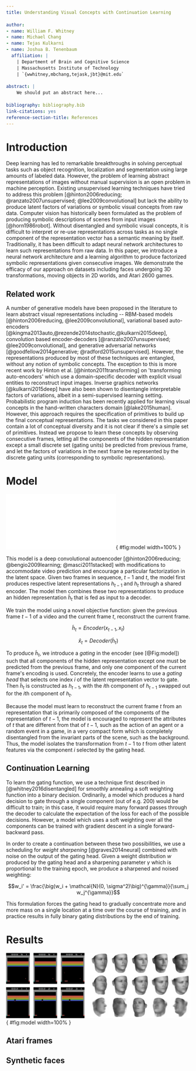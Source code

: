 ```yaml
---
title: Understanding Visual Concepts with Continuation Learning

author:
- name: William F. Whitney
- name: Michael Chang
- name: Tejas Kulkarni
- name: Joshua B. Tenenbaum
  affiliation: |
    | Department of Brain and Cognitive Science
    | Massachusetts Institute of Technology
    | `{wwhitney,mbchang,tejask,jbt}@mit.edu`

abstract: |
    We should put an abstract here...

bibliography: bibliography.bib
link-citations: yes
reference-section-title: References
---
```



# Introduction

<!--Deep learning has experienced great success in unsupervised learning representations of images that aid in the performance of tasks such as classification, object localization, and captioning. However, the representations produced by most deep learning techniques are highly entangled, without any notion of symbolic concepts. This makes these representations difficult to interpret or reuse as no single component of the representation vector has meaning by itself.

According to [@bengio2013representation], one key property of a good representation is that it should _disentangle the factors of variation_; that is, independent explanatory factors which occur together only occasionally should be represented distinctly. In this note we describe a model which is trained totally unsupervised, yet which is able to learn a factorization of videos into simple, easily interpretable concepts.
-->
Deep learning has led to remarkable breakthroughs in solving perceptual tasks such as object recognition, localization and segmentation using large amounts of labeled data. However, the problem of learning abstract representations of images without manual supervision is an open problem in machine perception. Existing unsupervised learning techniques have tried to address this problem [@hinton2006reducing; @ranzato2007unsupervised; @lee2009convolutional] but lack the ability to produce latent factors of variations or symbolic visual concepts from raw data. Computer vision has historically been formulated as the problem of producing symbolic descriptions of scenes from input images [@horn1986robot]. Without disentangled and symbolic visual concepts, it is difficult to interpret or re-use representations across tasks as no single component of the representation vector has a semantic meaning by itself. Traditionally, it has been difficult to adapt neural network architectures to learn such representations from raw data. In this paper, we introduce a neural network architecture and a learning algorithm to produce factorized symbolic representations given consecutive images. We demonstrate the efficacy of our approach on datasets including faces undergoing 3D transformations, moving objects in 2D worlds, and Atari 2600 games.

## Related work

A number of generative models have been proposed in the literature to learn abstract visual representations including -- RBM-based models [@hinton2006reducing, @lee2009convolutional], variational based auto-encoders [@kingma2013auto,@rezende2014stochastic,@kulkarni2015deep], convolution based encoder-decoders [@ranzato2007unsupervised; @lee2009convolutional], and generative adversarial networks [@goodfellow2014generative; @radford2015unsupervised]. However, the representations produced by most of these techniques are entangled, without any notion of symbolic concepts. The exception to this is more recent work by Hinton et al. [@hinton2011transforming] on 'transforming auto-encoders' which use a domain-specific decoder with explicit visual entities to reconstruct input images. Inverse graphics networks [@kulkarni2015deep] have also been shown to disentangle interpretable factors of variations, albeit in a semi-supervised learning setting. Probabilistic program induction has been recently applied for learning visual concepts in the hand-written characters domain [@lake2015human]. However, this approach requires the specification of primitives to build up the final conceptual representations. The tasks we considered in this paper contain a lot of conceptual diversity and it is not clear if there's a simple set of primitives. Instead we propose to learn these concepts by observing consecutive frames, letting all the components of the hidden representation except a small discrete set (gating units) be predicted from previous frame, and let the factors of variations in the next frame be represented by the discrete gating units (corresponding to symbolic representations).

<!-- [A representation that naturally extends / generalized itself to the temporal domain without explicit training on sequences] -->

# Model

![The gated model. Each frame encoder produces a representation from its input. The gating head examines both these representations, then picks one component from the encoding of time $t$ to pass through the gate. All other components of the hidden representation are from the encoding of time $t-1$. As a result, each frame encoder predicts what it can about the next frame and encodes the "unpredictable" parts of the frame into one component.](figures/model.pdf){ #fig:model width=100% }

This model is a deep convolutional autoencoder [@hinton2006reducing; @bengio2009learning; @masci2011stacked] with modifications to accommodate video prediction and encourage a particular factorization in the latent space. Given two frames in sequence, $t-1$ and $t$, the model first produces respective latent representations $h_{t-1}$ and $h_t$ through a shared encoder. The model then combines these two representations to produce an hidden representation $\tilde{h}_{t}$ that is fed as input to a decoder.

 We train the model using a novel objective function: given the previous frame $t-1$ of a video and the current frame $t$, reconstruct the current frame.

$$\tilde{h}_{t} = Encoder(x_{t-1}, x_{t})$$

$$\hat{x}_{t} = Decoder(\tilde{h}_{t})$$

To produce $\tilde{h}_{t}$, we introduce a _gating_ in the encoder (see [@Fig:model]) such that all components of the hidden representation except one must be predicted from the previous frame, and only one component of the current frame's encoding is used. Concretely, the encoder learns to use a _gating head_ that selects one index $i$ of the latent representation vector to gate. Then $\tilde{h}_{t}$ is constructed as $h_{t-1}$, with the $i$th component of $h_{t-1}$ swapped out for the $i$th component of $h_t$.

Because the model must learn to reconstruct the current frame $t$ from an representation that is primarily composed of the components of the representation of $t-1$, the model is encouraged to represent the attributes of $t$ that are different from that of $t-1$, such as the action of an agent or a random event in a game, in a very compact form which is completely disentangled from the invariant parts of the scene, such as the background. Thus, the model isolates the transformation from $t-1$ to $t$ from other latent features via the component $i$ selected by the gating head.

<!-- This forces the model to represent the events which are unpredictable, such as the action of an agent or a random event in a game, in a very compact form which is completely disentangled from the predictable parts of the scene, such as the background. -->


## Continuation Learning

To learn the gating function, we use a technique first described in [@whitney2016disentangled] for smoothly annealing a soft weighting function into a binary decision. Ordinarily, a model which produces a hard decision to gate through a single component (out of e.g. 200) would be difficult to train; in this case, it would require many forward passes through the decoder to calculate the expectation of the loss for each of the possible decisions. However, a model which uses a soft weighting over all the components can be trained with gradient descent in a single forward-backward pass.

In order to create a continuation between these two possibilities, we use a scheduling for _weight sharpening_ [@graves2014neural] combined with noise on the output of the gating head. Given a weight distribution $w$ produced by the gating head and a sharpening parameter $\gamma$ which is proportional to the training epoch, we produce a sharpened and noised weighting:

$$w_i' = \frac{\big(w_i + \mathcal{N}(0, \sigma^2)\big)^{\gamma}}{\sum_j w_j^{\gamma}}$$

This formulation forces the gating head to gradually concentrate more and more mass on a single location at a time over the course of training, and in practice results in fully binary gating distributions by the end of training.



# Results

![Manipulating the hidden representations. Each row ](figures/generalizations.png){ #fig:model width=100% }

## Atari frames




## Synthetic faces




<!-- seeems like these are temporal "features" -->







<!-- References will be inserted automatically -->
